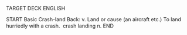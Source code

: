 TARGET DECK
ENGLISH

START
Basic
Crash-land
Back: v. Land or cause (an aircraft etc.) To land hurriedly with a crash.  crash landing n.
END
